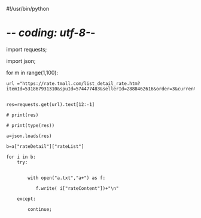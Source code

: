 #!/usr/bin/python
# -*- coding: utf-8-*-

import requests;

import json;


for m in range(1,100):

    url ="https://rate.tmall.com/list_detail_rate.htm?itemId=531867931310&spuId=574477483&sellerId=2888462616&order=3&currentPage="+str(m)


    res=requests.get(url).text[12:-1]

    # print(res)

    # print(type(res))

    a=json.loads(res)

    b=a["rateDetail"]["rateList"]

    for i in b:
        try:


            with open("a.txt","a+") as f:

               f.write( i["rateContent"])+"\n"

        except:

            continue;

